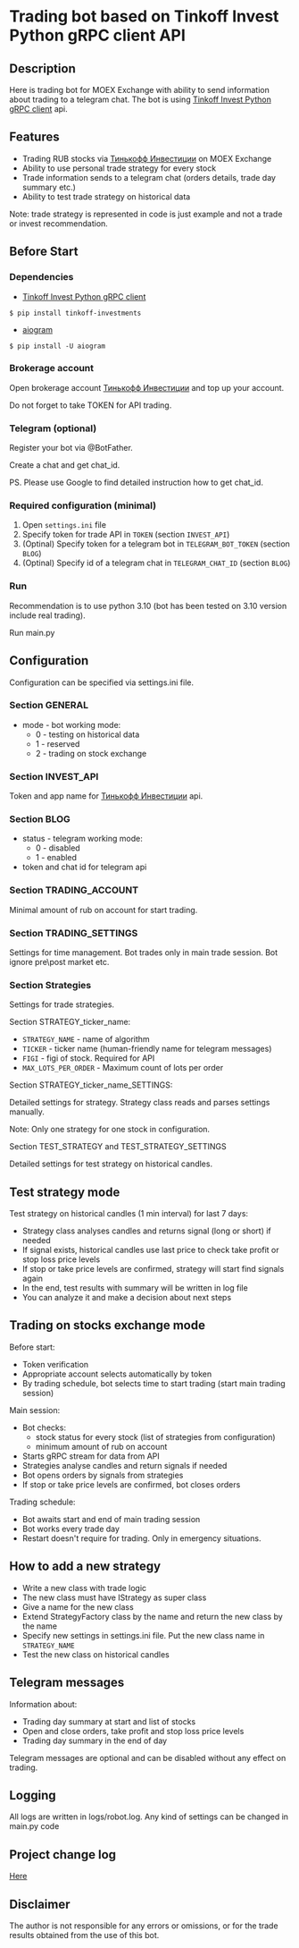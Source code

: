 # Trading bot based on Tinkoff Invest Python gRPC client API

## Description
Here is trading bot for MOEX Exchange with ability to send information about trading to a telegram chat.
The bot is using [Tinkoff Invest Python gRPC client](https://github.com/Tinkoff/invest-python) api.

## Features
- Trading RUB stocks via [Тинькофф Инвестиции](https://www.tinkoff.ru/invest/) on MOEX Exchange 
- Ability to use personal trade strategy for every stock
- Trade information sends to a telegram chat (orders details, trade day summary etc.)
- Ability to test trade strategy on historical data 

Note: trade strategy is represented in code is just example and not a trade or invest recommendation.     

## Before Start
### Dependencies

- [Tinkoff Invest Python gRPC client](https://github.com/Tinkoff/invest-python)
<!-- termynal -->
```
$ pip install tinkoff-investments
```
- [aiogram](https://docs.aiogram.dev/en/latest/)
<!-- termynal -->
```
$ pip install -U aiogram
```
### Brokerage account
Open brokerage account [Тинькофф Инвестиции](https://www.tinkoff.ru/invest/) and top up your account.

Do not forget to take TOKEN for API trading.

### Telegram (optional)
Register your bot via @BotFather.

Create a chat and get chat_id.

PS. Please use Google to find detailed instruction how to get chat_id.    

### Required configuration (minimal)
1. Open `settings.ini` file
2. Specify token for trade API in `TOKEN` (section `INVEST_API`)
3. (Optinal) Specify token for a telegram bot in `TELEGRAM_BOT_TOKEN` (section `BLOG`)
4. (Optinal) Specify id of a telegram chat in `TELEGRAM_CHAT_ID` (section `BLOG`)

### Run
Recommendation is to use python 3.10 (bot has been tested on 3.10 version include real trading). 

Run main.py

## Configuration
Configuration can be specified via settings.ini file.
### Section GENERAL
- mode - bot working mode: 
  - 0 - testing on historical data
  - 1 - reserved
  - 2 - trading on stock exchange
### Section INVEST_API
Token and app name for [Тинькофф Инвестиции](https://www.tinkoff.ru/invest/) api.
### Section BLOG
- status - telegram working mode: 
  - 0 - disabled
  - 1 - enabled
- token and chat id for telegram api
### Section TRADING_ACCOUNT
Minimal amount of rub on account for start trading.
### Section TRADING_SETTINGS
Settings for time management. Bot trades only in main trade session. Bot ignore pre\post market etc. 
### Section Strategies
Settings for trade strategies.

Section STRATEGY_ticker_name:

- `STRATEGY_NAME` - name of algorithm
- `TICKER` - ticker name (human-friendly name for telegram messages)
- `FIGI` - figi of stock. Required for API
- `MAX_LOTS_PER_ORDER` - Maximum count of lots per order

Section STRATEGY_ticker_name_SETTINGS:

Detailed settings for strategy. Strategy class reads and parses settings manually.  

Note: Only one strategy for one stock in configuration.

Section TEST_STRATEGY and TEST_STRATEGY_SETTINGS

Detailed settings for test strategy on historical candles.     

## Test strategy mode

Test strategy on historical candles (1 min interval) for last 7 days: 
- Strategy class analyses candles and returns signal (long or short) if needed  
- If signal exists, historical candles use last price to check take profit or stop loss price levels
- If stop or take price levels are confirmed, strategy will start find signals again
- In the end, test results with summary will be written in log file
- You can analyze it and make a decision about next steps

## Trading on stocks exchange mode
Before start:
- Token verification
- Appropriate account selects automatically by token
- By trading schedule, bot selects time to start trading (start main trading session) 

Main session:
- Bot checks:
  - stock status for every stock (list of strategies from configuration)
  - minimum amount of rub on account
- Starts gRPC stream for data from API
- Strategies analyse candles and return signals if needed 
- Bot opens orders by signals from strategies
- If stop or take price levels are confirmed, bot closes orders

Trading schedule:
- Bot awaits start and end of main trading session
- Bot works every trade day 
- Restart doesn't require for trading. Only in emergency situations. 

## How to add a new strategy
- Write a new class with trade logic
- The new class must have IStrategy as super class 
- Give a name for the new class
- Extend StrategyFactory class by the name and return the new class by the name
- Specify new settings in settings.ini file. Put the new class name in `STRATEGY_NAME`
- Test the new class on historical candles

## Telegram messages
Information about:
- Trading day summary at start and list of stocks
- Open and close orders, take profit and stop loss price levels
- Trading day summary in the end of day

Telegram messages are optional and can be disabled without any effect on trading.

## Logging
All logs are written in logs/robot.log.
Any kind of settings can be changed in main.py code

## Project change log
[Here](CHANGELOG.md)

## Disclaimer
The author is not responsible for any errors or omissions, or for the trade results obtained from the use of this bot. 
